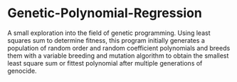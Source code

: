 # Genetic-Polynomial-Regression
A small exploration into the field of genetic programming. Using least squares sum to determine fitness, this program initially generates a population of random order and random coefficient polynomials and breeds them with a variable breeding and mutation algorithm to obtain the smallest least square sum or fittest polynomial after multiple generations of genocide. 
